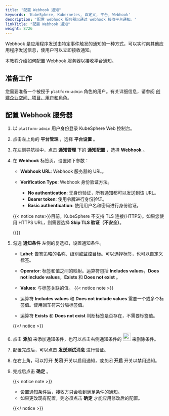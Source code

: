 ```yaml
---
title: "配置 Webhook 通知"
keywords: 'KubeSphere, Kubernetes, 自定义, 平台, Webhook'
description: '配置 webhook 服务器以通过 webhook 接收平台通知。'
linkTitle: "配置 Webhook 通知"
weight: 8726
---
```


Webhook 是应用程序发送由特定事件触发的通知的一种方式，可以实时向其他应用程序发送信息，使用户可以立即接收通知。

本教程介绍如何配置 Webhook 服务器以接收平台通知。

## 准备工作

您需要准备一个被授予 `platform-admin` 角色的用户。有关详细信息，请参阅 [创建企业空间、项目、用户和角色](../../../../quick-start/create-workspace-and-project/)。

## 配置 Webhook 服务器

1. 以 `platform-admin` 用户身份登录 KubeSphere Web 控制台。

2. 点击左上角的 **平台管理** ，选择 **平台设置** 。

3. 在左侧导航栏中，点击 **通知管理** 下的 **通知配置** ，选择 **Webhook** 。

4. 在 **Webhook** 标签页，设置如下参数：

   - **Webhook URL**: Webhook 服务器的 URL。

   - **Verification Type**: Webhook 身份验证方法。
     - **No authentication**: 无身份验证，所有通知都可以发送到该 URL。
     - **Bearer token**: 使用令牌进行身份验证。
     - **Basic authentication**: 使用用户名和密码进行身份验证。

   {{< notice note>}}目前，KubeSphere 不支持 TLS 连接(HTTPS)。如果您使用 HTTPS URL，则需要选择 **Skip TLS 验证（不安全）**。

   {{</notice>}}

5. 勾选 **通知条件** 左侧的复选框，设置通知条件。

    - **Label**: 告警策略的名称、级别或监控目标。可以选择标签，也可以自定义标签。
    - **Operator**: 标签和值之间的映射。运算符包括 **Includes values**，**Does not include values**，**Exists** 和 **Does not exist** 。
    - **Values**: 与标签关联的值。
    {{< notice note >}}

   - 运算符 **Includes values** 和 **Does not include values** 需要一个或多个标签值。使用回车符来分隔标签值。
   - 运算符 **Exists** 和 **Does not exist** 判断标签是否存在，不需要标签值。

   {{</ notice >}} 

6. 点击 **添加** 来添加通知条件，也可以点击右侧通知条件的 <img src="/images/docs/common-icons/trashcan.png" width='25' height='25' /> 来删除条件。

7. 配置完成后，可以点击 **发送测试消息** 进行验证。

8. 在右上角，可以打开 **关闭** 开关以启用通知，或关闭 **开启** 开关以禁用通知。

9. 完成后点击 **确定** 。

   {{< notice note >}}

   - 设置通知条件后，接收方只会收到满足条件的通知。
   - 如果更改现有配置，则必须点击 **确定** 才能应用修改后的配置。

   {{</ notice >}} 
